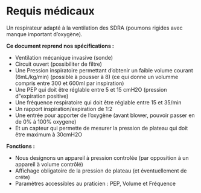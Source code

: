 Requis médicaux
===

Un respirateur adapté à la ventilation des SDRA (poumons rigides avec manque important d’oxygène).

**Ce document reprend nos spécifications :**

* Ventilation mécanique invasive (sonde)
* Circuit ouvert (possibiliter de filtre)
* Une Pression inspiratoire permettant d’obtenir un faible volume courant (6mL/kg/min) (possible à pousser à 8) (ce qui donne un volumme compris entre 300 et 600ml par inspiration)
* Une PEP qui doit être réglable entre 5 et 15 cmH2O (pression d"expiration positive)
* Une fréquence respiratoire qui doit être réglable entre 15 et 35/min
* Un rapport inspiration/expiration de 1:2
* Une entrée pour apporter de l’oxygène (avant blower, pouvoir passer en de 0% à 100% oxygene)
* Et un capteur qui permette de mesurer la pression de plateau qui doit être maximum à 30cmH2O

**Fonctions :**

* Nous designons un appareil à pression controlée (par opposition à un appareil à volume contrôlé)
* Affichage obligatoire de la pression de plateau (et éventuellement de créte)
* Paramètres accessibles au praticien : PEP, Volume et Fréquence
